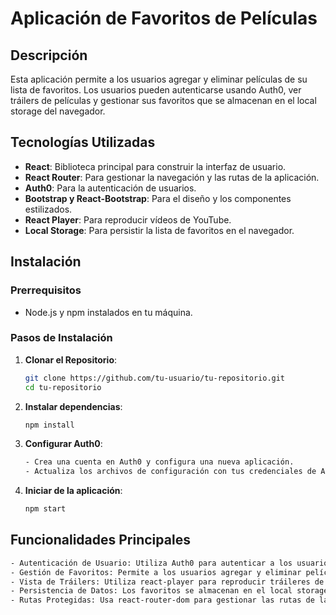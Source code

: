 # Aplicación de Favoritos de Películas

## Descripción

Esta aplicación permite a los usuarios agregar y eliminar películas de su lista de favoritos. Los usuarios pueden autenticarse usando Auth0, ver tráilers de películas y gestionar sus favoritos que se almacenan en el local storage del navegador.

## Tecnologías Utilizadas

- **React**: Biblioteca principal para construir la interfaz de usuario.
- **React Router**: Para gestionar la navegación y las rutas de la aplicación.
- **Auth0**: Para la autenticación de usuarios.
- **Bootstrap y React-Bootstrap**: Para el diseño y los componentes estilizados.
- **React Player**: Para reproducir vídeos de YouTube.
- **Local Storage**: Para persistir la lista de favoritos en el navegador.

## Instalación

### Prerrequisitos

- Node.js y npm instalados en tu máquina.

### Pasos de Instalación

1. **Clonar el Repositorio**:
   ```sh
   git clone https://github.com/tu-usuario/tu-repositorio.git
   cd tu-repositorio
   ```
2. **Instalar dependencias**:
   ```sh
   npm install
   ```
3. **Configurar Auth0**:
   ```sh
   - Crea una cuenta en Auth0 y configura una nueva aplicación.
   - Actualiza los archivos de configuración con tus credenciales de Auth0.
   ```
4. **Iniciar de la aplicación**:
   ```sh
   npm start
   ```

## Funcionalidades Principales

```sh
- Autenticación de Usuario: Utiliza Auth0 para autenticar a los usuarios.
- Gestión de Favoritos: Permite a los usuarios agregar y eliminar películas de su lista de favoritos.
- Vista de Tráilers: Utiliza react-player para reproducir tráileres de YouTube dentro de un modal.
- Persistencia de Datos: Los favoritos se almacenan en el local storage del navegador.
- Rutas Protegidas: Usa react-router-dom para gestionar las rutas de la aplicación, protegiendo rutas específicas que requieren autenticación.
```
